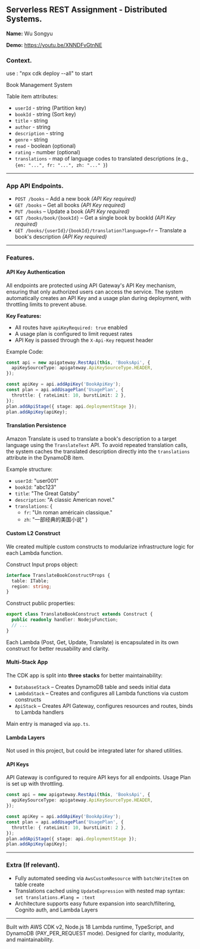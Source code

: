## Serverless REST Assignment - Distributed Systems.

__Name:__ Wu Songyu

__Demo:__ https://youtu.be/XNNDFvGtnNE

### Context.

use : "npx cdk deploy --all" to start

Book Management System

Table item attributes:
- `userId` - string  (Partition key)
- `bookId` - string  (Sort key)
- `title` - string
- `author` - string
- `description` - string
- `genre` - string
- `read` - boolean (optional)
- `rating` - number (optional)
- `translations` - map of language codes to translated descriptions (e.g., `{en: "...", fr: "...", zh: "..." }`)

---

### App API Endpoints.

- `POST /books` – Add a new book *(API Key required)*
- `GET /books` – Get all books *(API Key required)*
- `PUT /books` – Update a book *(API Key required)*
- `GET /books/book/{bookId}` – Get a single book by bookId *(API Key required)*
- `GET /books/{userId}/{bookId}/translation?language=fr` – Translate a book's description *(API Key required)*

---

### Features.

#### API Key Authentication

All endpoints are protected using API Gateway's API Key mechanism, ensuring that only authorized users can access the service. The system automatically creates an API Key and a usage plan during deployment, with throttling limits to prevent abuse.

**Key Features:**
- All routes have `apiKeyRequired: true` enabled
- A usage plan is configured to limit request rates
- API Key is passed through the `X-Api-Key` request header

Example Code:
~~~ts
const api = new apigateway.RestApi(this, 'BooksApi', {
  apiKeySourceType: apigateway.ApiKeySourceType.HEADER,
});

const apiKey = api.addApiKey('BookApiKey');
const plan = api.addUsagePlan('UsagePlan', {
  throttle: { rateLimit: 10, burstLimit: 2 },
});
plan.addApiStage({ stage: api.deploymentStage });
plan.addApiKey(apiKey);
~~~

#### Translation Persistence

Amazon Translate is used to translate a book's description to a target language using the `TranslateText` API. To avoid repeated translation calls, the system caches the translated description directly into the `translations` attribute in the DynamoDB item.

Example structure:
- `userId`: "user001"
- `bookId`: "abc123"
- `title`: "The Great Gatsby"
- `description`: "A classic American novel."
- `translations`: {
  - `fr`: "Un roman américain classique."
  - `zh`: "一部经典的美国小说"
}

#### Custom L2 Construct 

We created multiple custom constructs to modularize infrastructure logic for each Lambda function.

Construct Input props object:
~~~ts
interface TranslateBookConstructProps {
  table: ITable;
  region: string;
}
~~~

Construct public properties:
~~~ts
export class TranslateBookConstruct extends Construct {
  public readonly handler: NodejsFunction;
  // ...
}
~~~

Each Lambda (Post, Get, Update, Translate) is encapsulated in its own construct for better reusability and clarity.

#### Multi-Stack App 

The CDK app is split into **three stacks** for better maintainability:
- `DatabaseStack` – Creates DynamoDB table and seeds initial data
- `LambdaStack` – Creates and configures all Lambda functions via custom constructs
- `ApiStack` – Creates API Gateway, configures resources and routes, binds to Lambda handlers

Main entry is managed via `app.ts`.

#### Lambda Layers 

Not used in this project, but could be integrated later for shared utilities.

#### API Keys 

API Gateway is configured to require API keys for all endpoints. Usage Plan is set up with throttling.

~~~ts
const api = new apigateway.RestApi(this, 'BooksApi', {
  apiKeySourceType: apigateway.ApiKeySourceType.HEADER,
});

const apiKey = api.addApiKey('BookApiKey');
const plan = api.addUsagePlan('UsagePlan', {
  throttle: { rateLimit: 10, burstLimit: 2 },
});
plan.addApiStage({ stage: api.deploymentStage });
plan.addApiKey(apiKey);
~~~

---

### Extra (If relevant).

- Fully automated seeding via `AwsCustomResource` with `batchWriteItem` on table create
- Translations cached using `UpdateExpression` with nested map syntax: `set translations.#lang = :text`
- Architecture supports easy future expansion into search/filtering, Cognito auth, and Lambda Layers

---
 Built with AWS CDK v2, Node.js 18 Lambda runtime, TypeScript, and DynamoDB (PAY_PER_REQUEST mode).
 Designed for clarity, modularity, and maintainability.